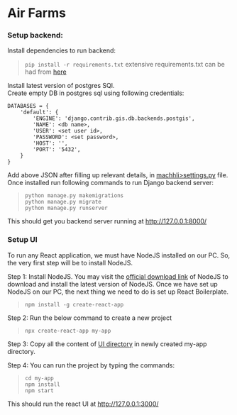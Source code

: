 # Air Farms
### Setup backend:
Install dependencies to run backend:  
>```pip install -r requirements.txt``` extensive requirements.txt can be had from [here](https://github.com/SimplifyOrg/AirFarms/blob/fishery/Backend/requirements.txt)  

Install latest version of postgres SQl.  
Create empty DB in postgres sql using following credentials:
```
DATABASES = {
    'default': {
        'ENGINE': 'django.contrib.gis.db.backends.postgis',
        'NAME': <db name>,
        'USER': <set user id>,
        'PASSWORD': <set password>,
        'HOST': '',
        'PORT': '5432',
    }
}
```
Add above JSON after filling up relevant details, in [machhli>settings.py](https://github.com/SimplifyOrg/AirFarms/blob/fishery/Backend/machhli/settings.py) file.  
Once installed run following commands to run Django backend server:  
>```python manage.py makemigrations```  
>```python manage.py migrate```  
>```python manage.py runserver```  

This should get you backend server running at http://127.0.0.1:8000/  

### Setup UI  
To run any React application, we must have NodeJS installed on our PC. So, the very first step will be to install NodeJS.  

Step 1: Install NodeJS. You may visit the [official download link](https://nodejs.org/en/download/current/) of NodeJS to download and install the latest version of NodeJS. Once we have set up NodeJS on our PC, the next thing we need to do is set up React Boilerplate.  
>```npm install -g create-react-app``` 

Step 2: Run the below command to create a new project  
>```npx create-react-app my-app```  

Step 3: Copy all the content of [UI directory](https://github.com/SimplifyOrg/AirFarms/tree/fishery/UI) in newly created my-app directory.  

Step 4: You can run the project by typing the commands:  
>```cd my-app```  
>```npm install```  
>```npm start```  

This should run the react UI at http://127.0.0.1:3000/  

